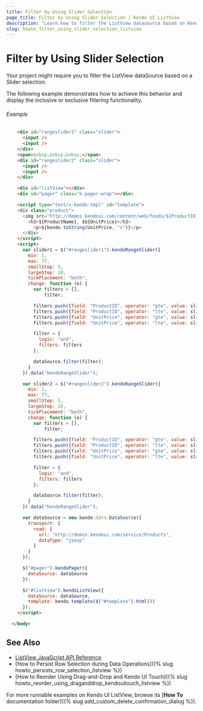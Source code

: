 ```yaml
---
title: Filter by Using Slider Selection
page_title: Filter by Using Slider Selection | Kendo UI ListView
description: "Learn how to filter the ListView datasource based on Kendo UI Slider selection."
slug: howto_filter_using_slider_selection_listview
---
```


# Filter by Using Slider Selection

Your project might require you to filter the ListView dataSource based on a Slider selection.

The following example demonstrates how to achieve this behavior and display the inclusive or exclusive filtering functionality.

###### Example

```html
    <div id="rangeslider1" class="slider">
      <input />
      <input />
    </div>
    <span>&nbsp;&nbsp;&nbsp;</span>
    <div id="rangeslider2" class="slider">
      <input />
      <input />
    </div>

    <div id="listView"></div>
    <div id="pager" class="k-pager-wrap"></div>

    <script type="text/x-kendo-tmpl" id="template">
    <div class="product">
      <img src="http://demos.kendoui.com/content/web/foods/${ProductID}.jpg" alt="${ProductName} image" />
        <h3>${ProductName}, $${UnitPrice}</h3>
          <p>${kendo.toString(UnitPrice, "c")}</p>
      </div>
    </script>
    <script>
      var slider1 = $("#rangeslider1").kendoRangeSlider({
        min: 1,
        max: 77,
        smallStep: 5,
        largeStep: 10,
        tickPlacement: "both",
        change: function (e) {
          var filters = [],
              filter;

          filters.push({field: "ProductID", operator: "gte", value: slider1.values()[0]});
          filters.push({field: "ProductID", operator: "lte", value: slider1.values()[1]});
          filters.push({field: "UnitPrice", operator: "gte", value: slider2.values()[0]});
          filters.push({field: "UnitPrice", operator: "lte", value: slider2.values()[1]});

          filter = {
            logic: "and",
            filters: filters
          };

          dataSource.filter(filter);
        }
      }).data("kendoRangeSlider");

      var slider2 = $("#rangeslider2").kendoRangeSlider({
        min: 1,
        max: 77,
        smallStep: 5,
        largeStep: 10,
        tickPlacement: "both",
        change: function (e) {
          var filters = [],
              filter;

          filters.push({field: "ProductID", operator: "gte", value: slider1.values()[0]});
          filters.push({field: "ProductID", operator: "lte", value: slider1.values()[1]});
          filters.push({field: "UnitPrice", operator: "gte", value: slider2.values()[0]});
          filters.push({field: "UnitPrice", operator: "lte", value: slider2.values()[1]});

          filter = {
            logic: "and",
            filters: filters
          };

          dataSource.filter(filter);
        }
      }).data("kendoRangeSlider");

      var dataSource = new kendo.data.DataSource({
        transport: {
          read: {
            url: "http://demos.kendoui.com/service/Products",
            dataType: "jsonp"
          }
        }
      });

      $("#pager").kendoPager({
        dataSource: dataSource
      });

      $("#listView").kendoListView({
        dataSource: dataSource,
        template: kendo.template($("#template").html())
      });
    </script>

  </body>
```

## See Also

* [ListView JavaScript API Reference](/api/javascript/ui/listview)
* [How to Persist Row Selection during Data Operations]({% slug howto_persists_row_selection_listview %})
* [How to Reorder Using Drag-and-Drop and Kendo UI Touch]({% slug howto_reorder_using_draganddrop_kendouitouch_listview %})

For more runnable examples on Kendo UI ListView, browse its [**How To** documentation folder]({% slug add_custom_delete_confirmation_dialog %}).
